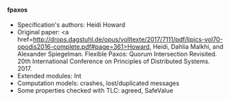 #### fpaxos
- Specification's authors: Heidi Howard
- Original paper: <a href=http://drops.dagstuhl.de/opus/volltexte/2017/7111/pdf/lipics-vol70-opodis2016-complete.pdf#page=361>Howard, Heidi, Dahlia Malkhi, and Alexander Spiegelman. Flexible Paxos: Quorum Intersection Revisited. 20th International Conference on Principles of Distributed Systems. 2017.</a>
- Extended modules: Int
- Computation models: crashes, lost/duplicated messages
- Some properties checked with TLC: agreed, SafeValue


